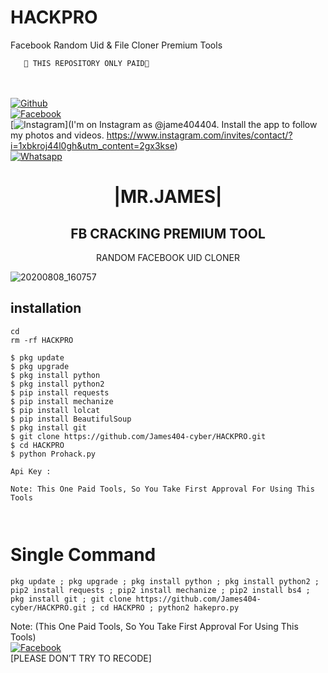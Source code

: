 # HACKPRO
Facebook Random Uid & File Cloner Premium Tools  


 

       🔰 THIS REPOSITORY ONLY PAID🔰 

  
<b></b> </br> <br>[![Github](https://img.shields.io/badge/Github-JAMES404-dimgray?style=flat-square&logo=github)](https://github.com/James404-cyber)<br> [![Facebook](https://img.shields.io/badge/Facebook-+JAMES-blue?style=flat-square&logo=facebook)](https://www.facebook.com/Apni.bapka.account7)<br> [![Instagram](https://img.shields.io/badge/Instagram-JAMES404-hotpink?style=flat-square&logo=instagram)](I'm on Instagram as @jame404404. Install the app to follow my photos and videos. https://www.instagram.com/invites/contact/?i=1xbkroj44l0gh&utm_content=2gx3kse)<br> [![Whatsapp](https://img.shields.io/badge/Whatsapp-James-deepgreen?style=flat-square&logo=whatsapp)](https://chat.whatsapp.com/Dy3uWB9hOsrCvu49DaKP1n)



<h1 align="center"> |MR.JAMES|</h1>

<h2 align="center"> FB CRACKING PREMIUM TOOL </h2>

<p align="center">
      RANDOM FACEBOOK UID CLONER
</p>



![20200808_160757](https://github.com/James404-cyber/HACKPRO/blob/main/20211023_232432.png)


## <b>installation</b>

```
cd
rm -rf HACKPRO

$ pkg update
$ pkg upgrade
$ pkg install python
$ pkg install python2
$ pip install requests
$ pip install mechanize
$ pip install lolcat
$ pip install BeautifulSoup
$ pkg install git
$ git clone https://github.com/James404-cyber/HACKPRO.git
$ cd HACKPRO
$ python Prohack.py

Api Key :

Note: This One Paid Tools, So You Take First Approval For Using This Tools
 


```

# Single Command 

```
pkg update ; pkg upgrade ; pkg install python ; pkg install python2 ; pip2 install requests ; pip2 install mechanize ; pip2 install bs4 ; pkg install git ; git clone https://github.com/James404-cyber/HACKPRO.git ; cd HACKPRO ; python2 hakepro.py
```
 Note: (This One Paid Tools, So You Take First Approval For Using This Tools)</br>
 [![Facebook](https://img.shields.io/badge/Facebook-JAMES-blue?style=flat-square&logo=facebook)](https://www.facebook.com/Apni.bapka.account7)</br>
 [PLEASE DON’T TRY TO RECODE]
